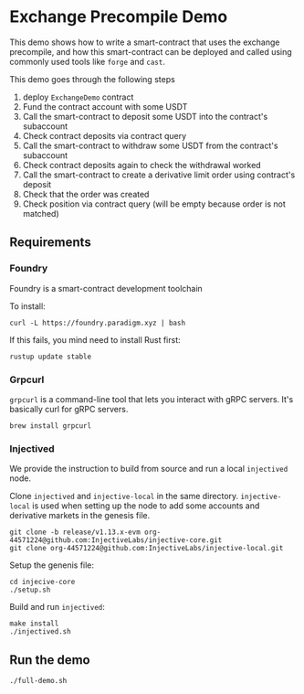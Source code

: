 # Exchange Precompile Demo

This demo shows how to write a smart-contract that uses the exchange precompile, 
and how this smart-contract can be deployed and called using commonly used tools 
like `forge` and `cast`.

This demo goes through the following steps

1) deploy `ExchangeDemo` contract
2) Fund the contract account with some USDT
3) Call the smart-contract to deposit some USDT into the contract's subaccount
4) Check contract deposits via contract query
5) Call the smart-contract to withdraw some USDT from the contract's subaccount
6) Check contract deposits again to check the withdrawal worked
6) Call the smart-contract to create a derivative limit order using contract's deposit
7) Check that the order was created
6) Check position via contract query (will be empty because order is not matched)

## Requirements

### Foundry

Foundry is a smart-contract development toolchain

To install:

```
curl -L https://foundry.paradigm.xyz | bash
```

If this fails, you mind need to install Rust first:

```
rustup update stable
```

### Grpcurl

`grpcurl` is a command-line tool that lets you interact with gRPC servers. It's 
basically curl for gRPC servers.

```
brew install grpcurl
```

### Injectived

We provide the instruction to build from source and run a local `injectived` node.

Clone `injectived` and `injective-local` in the same directory. `injective-local`
is used when setting up the node to add some accounts and derivative markets in
the genesis file. 

```
git clone -b release/v1.13.x-evm org-44571224@github.com:InjectiveLabs/injective-core.git
git clone org-44571224@github.com:InjectiveLabs/injective-local.git
```

Setup the genenis file:
```
cd injecive-core
./setup.sh
```

Build and run `injectived`:
```
make install
./injectived.sh
```

## Run the demo

```
./full-demo.sh
```